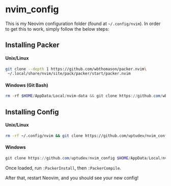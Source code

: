 # nvim_config

This is my Neovim configuration folder (found at `~/.config/nvim`). In order to get this to work, simply follow the below steps:

## Installing Packer

#### Unix/Linux

```sh
git clone --depth 1 https://github.com/wbthomason/packer.nvim\
 ~/.local/share/nvim/site/pack/packer/start/packer.nvim
```

#### Windows (Git Bash)

```powershell
rm -rf $HOME/AppData/Local/nvim-data && git clone https://github.com/wbthomason/packer.nvim "$HOME/AppData/Local/nvim-data/site/pack/packer/start/packer.nvim"

```

## Installing Config

#### Unix/Linux

```sh
rm -rf ~/.config/nvim && git clone https://github.com/uptudev/nvim_config ~/.config/nvim --depth 1
```

#### Windows

```powershell
git clone https://github.com/uptudev/nvim_config $HOME/AppData/Local/nvim-data --depth 1
```

Once loaded, run `:PackerInstall`, then `:PackerCompile`.

After that, restart Neovim, and you should see your new config!
